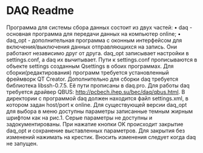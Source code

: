 # DAQ Readme
Программа для системы сбора данных состоит из двух частей:
• daq - основная программа для передачи данных на компьютер online;
• daq_opt - дополнительная программа с оконным интерфейсом для
включения/выключения данных отправляющихся на запись.
Они работают независимо друг от друга. daq_opt записывает настройки в
settings.conf, а daq их вычитывает. Пути к settings.conf прописываются в
объекте settings созданным Qsettings в обоих программах.
Для сборки(редактирования) программ требуется установленный
фреймворк QT Creator. Дополнительно для сборки daq требуется библиотека
libssh-0.7.5. Её пути прописаны в daq.pro. Для работы daq требуется драйвер
QBUS: http://pcbech.ihep.su/bec/daq/qbus.html. В директории с программой daq
должен находится файл settings.xml, в котором задан host/port к online. 
Для существующей версии daq_opt для выбора в меню доступны
параметры записанные темным жирным шрифтом как на рис.1. Серые
параметры не доступны и задокументированы. При нажатие кнопки OK
происходит закрытие daq_opt и сохранение выставленных параметров. Для
закрытия без изменений нажимать на крестик. Вносить изменения следует
когда daq не запущен.

